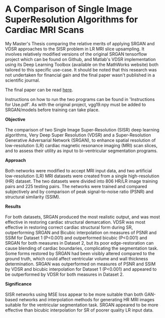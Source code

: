 # A Comparison of Single Image SuperResolution Algorithms for Cardiac MRI Scans
My Master's Thesis comparing the relative merits of applying SRGAN and VDSR approaches to the SISR problem in LR MRI slice upsampling. It involves relatively modified versions of the original SRGAN tensorflow project which can be found on Github, and Matlab's VDSR implementation using its Deep Learning Toolbox (available on the MathWorks website) both tailored to this specific use-case. It should be noted that this research was not undertaken for financial gain and the final paper wasn't published in a scientific journal. 

The final paper can be read [here](./USHER_Frank_FYPReport.pdf).

Instructions on how to run the two programs can be found in 'Instructions for Use.pdf'. As with the original project, vgg19.npy must be added to SRGAN/models before training can take place.

<b>Objective</b></br></br>
The comparison of two Single Image Super-Resolution (SISR) deep learning algorithms, Very Deep Super Resolution (VDSR) and a Super-Resolution Generative Adversarial Network (SRGAN), to enhance spatial resolution of low-resolution (LR) cardiac magnetic resonance imaging (MRI) scan slices, and to assess their utility as input to bi-ventricular segmentation programs.

<b>Approach</b></br></br>
Both networks were modified to accept MRI input data, and two artificial low-resolution (LR) MRI datasets were created from a single high-resolution (HR) dataset. The two datasets were divided into 806 HR/LR image training pairs and 225 testing pairs. The networks were trained and compared subjectively and by comparison of peak signal-to-noise ratio (PSNR) and structural similarity (SSIM). 

<b>Results</b></br></br>
For both datasets, SRGAN produced the most realistic output, and was most effective in restoring cardiac structural demarcation. VDSR was most effective in restoring correct cardiac structural form during SR, outperforming SRGAN and Bicubic interpolation on measures of PSNR and SSIM for Dataset 1 (P<0.001) and outperformed bicubic (P<0.001) and SRGAN for both measures in Dataset 2, but its poor edge-restoration can cause blending of cardiac boundaries, complicating the segmentation task. Some forms restored by SRGAN had been visibly altered compared to the ground truth, which could affect ventricular volume and wall thickness determination. SRGAN was outperformed on measures of PSNR and SSIM by VDSR and bicubic interpolation for Dataset 1 (P<0.001) and appeared to be outperformed by VDSR for both measures in Dataset 2.

<b>Significance</b></br></br>
SISR networks using MSE loss appear to be more suitable than both GAN-based networks and interpolation methods for generating HR MRI images suitable for the ventricular segmentation task. SRGAN appeared to be more effective than bicubic interpolation for SR of poorer quality LR input data.

